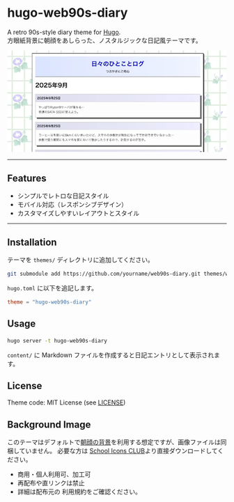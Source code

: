 # hugo-web90s-diary

A retro 90s-style diary theme for [Hugo](https://gohugo.io/).  
方眼紙背景に朝顔をあしらった、ノスタルジックな日記風テーマです。

![screenshot](screenshot.webp)

---

## Features

- シンプルでレトロな日記スタイル
- モバイル対応（レスポンシブデザイン）
- カスタマイズしやすいレイアウトとスタイル

---

## Installation

テーマを `themes/` ディレクトリに追加してください。

```bash
git submodule add https://github.com/yourname/web90s-diary.git themes/web90s-diary
```

`hugo.toml` に以下を追記します。

```toml
theme = "hugo-web90s-diary"
```

## Usage

```bash
hugo server -t hugo-web90s-diary
```

`content/` に Markdown ファイルを作成すると日記エントリとして表示されます。

## License

Theme code: MIT License (see [LICENSE](LICENSE))

## Background Image

このテーマはデフォルトで[朝顔の背景](https://www.schoolicons.com/web/backgrnd/mor/mor_ba.html)を利用する想定ですが、画像ファイルは同梱していません。
必要な方は [School Icons CLUB](https://www.schoolicons.com/)より直接ダウンロードしてください。

- 商用・個人利用可、加工可
- 再配布や直リンクは禁止
- 詳細は配布元の 利用規約をご確認ください。
